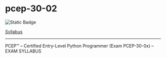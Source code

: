 # pcep-30-02

![Static Badge](https://img.shields.io/badge/pcep-course-blue?logo=python&style=for-the-badge)

[Syllabus](https://pythoninstitute.org/pcep-exam-syllabus)

----
PCEP™ – Certified Entry-Level Python Programmer (Exam PCEP-30-0x) – EXAM SYLLABUS
